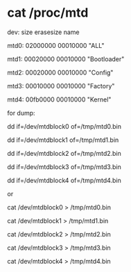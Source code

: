 # cat /proc/mtd

dev:    size   erasesize  name

mtd0: 02000000 00010000 "ALL"

mtd1: 00020000 00010000 "Bootloader"

mtd2: 00020000 00010000 "Config"

mtd3: 00010000 00010000 "Factory"

mtd4: 00fb0000 00010000 "Kernel"

for dump:

dd if=/dev/mtdblock0 of=/tmp/mtd0.bin

dd if=/dev/mtdblock1 of=/tmp/mtd1.bin

dd if=/dev/mtdblock2 of=/tmp/mtd2.bin

dd if=/dev/mtdblock3 of=/tmp/mtd3.bin

dd if=/dev/mtdblock4 of=/tmp/mtd4.bin

or

cat /dev/mtdblock0 > /tmp/mtd0.bin

cat /dev/mtdblock1 > /tmp/mtd1.bin

cat /dev/mtdblock2 > /tmp/mtd2.bin

cat /dev/mtdblock3 > /tmp/mtd3.bin

cat /dev/mtdblock4 > /tmp/mtd4.bin
